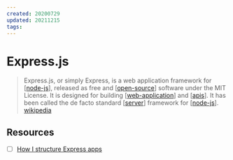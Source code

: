 ```yaml
---
created: 20200729
updated: 20211215
tags:
---
```


# Express.js

> Express.js, or simply Express, is a web application framework for [[node-js]], released as free and [[open-source]] software under the MIT License. It is designed for building [[web-application]] and [[apis]]. It has been called the de facto standard [[server]] framework for [[node-js]]. [wikipedia][1]

## Resources

- [ ] [How I structure Express apps](https://kentcdodds.com/blog/how-i-structure-express-apps)

[1]: https://en.wikipedia.org/wiki/Express.js
[//begin]: # "Autogenerated link references for markdown compatibility"
[node-js]: node-js "Node.js"
[web-application]: web-application "Web Application"
[apis]: apis "Apis"
[//end]: # "Autogenerated link references"
[//begin]: # "Autogenerated link references for markdown compatibility"
[node-js]: node-js "Node.js"
[open-source]: open-source "Open Source"
[web-application]: web-application "Web Application"
[apis]: apis "Apis"
[server]: server "Server"
[node-js]: node-js "Node.js"
[//end]: # "Autogenerated link references"

